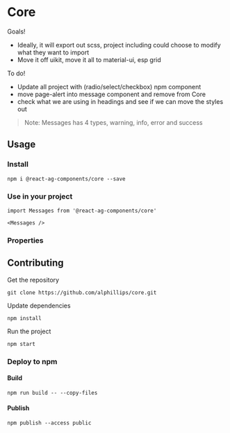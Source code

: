 # Core

Goals!
- Ideally, it will export out scss, project including could choose to modify what they want to import
- Move it off uikit, move it all to material-ui, esp grid

To do!
- Update all project with (radio/select/checkbox) npm component
- move page-alert into message component and remove from Core
- check what we are using in headings and see if we can move the styles out


> Note: Messages has 4 types, warning, info, error and success

## Usage

### Install
```
npm i @react-ag-components/core --save
```
### Use in your project
```
import Messages from '@react-ag-components/core'
```

```
<Messages />
```

### Properties


## Contributing

Get the repository
```
git clone https://github.com/alphillips/core.git
```

Update dependencies
```
npm install
```

Run the project
```
npm start
```

### Deploy to npm
#### Build
`npm run build -- --copy-files`

#### Publish
`npm publish --access public`
